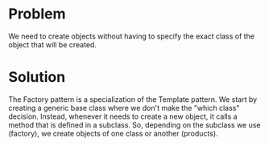 # Problem

We need to create objects without having to specify the exact class of the object that will be created.

# Solution

The Factory pattern is a specialization of the Template pattern. We start by creating a generic base class where we don't make the "which class" decision. Instead, whenever it needs to create a new object, it calls a method that is defined in a subclass. So, depending on the subclass we use (factory), we create objects of one class or another (products).

